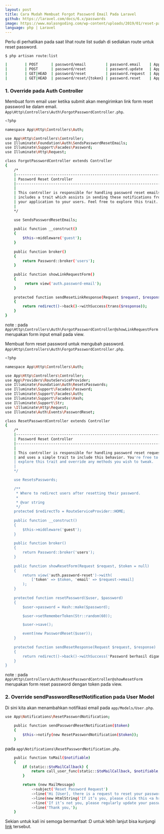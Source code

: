 ```yaml
---
layout: post
title: Cara Mudah Membuat Forgot Password Email Pada Laravel
github: https://laravel.com/docs/6.x/passwords
image: https://www.malasngoding.com/wp-content/uploads/2019/01/reset-password-user-dengan-laravel-1024x384.jpg
language: php | Laravel
---
```


Perlu di perhatikan pada saat lihat route list sudah di sediakan route untuk reset password.

`$ php artisan route:list`
```bash
|        | POST      | password/email         | password.email    | App\Http\Controllers\Auth\ForgotPasswordController@sendResetLinkEmail  | web,guest  |
|        | POST      | password/reset         | password.update   | App\Http\Controllers\Auth\ResetPasswordController@reset                | web,guest  |
|        | GET|HEAD  | password/reset         | password.request  | App\Http\Controllers\Auth\ForgotPasswordController@showLinkRequestForm | web,guest  |
|        | GET|HEAD  | password/reset/{token} | password.reset    | App\Http\Controllers\Auth\ResetPasswordController@showResetForm        | web,guest  |
```

### 1. Override pada Auth Controller
Membuat form email user ketika submit akan mengirimkan link form reset password ke dalam email.
`App\Http\Controllers\Auth\ForgotPasswordController.php`.
```bash
<?php

namespace App\Http\Controllers\Auth;

use App\Http\Controllers\Controller;
use Illuminate\Foundation\Auth\SendsPasswordResetEmails;
use Illuminate\Support\Facades\Password;
use Illuminate\Http\Request;

class ForgotPasswordController extends Controller
{
    /*
    |--------------------------------------------------------------------------
    | Password Reset Controller
    |--------------------------------------------------------------------------
    |
    | This controller is responsible for handling password reset emails and
    | includes a trait which assists in sending these notifications from
    | your application to your users. Feel free to explore this trait.
    |
    */

    use SendsPasswordResetEmails;
    
    public function __construct()
    {
        $this->middleware('guest');
    }
    
    public function broker()
    {
        return Password::broker('users');
    }
    
    public function showLinkRequestForm()
    {
         return view('auth.password-email');
    }
    
    protected function sendResetLinkResponse(Request $request, $response)
    {
        return redirect()->back()->withSuccess(trans($response));
    }
}
```

note : pada `App\Http\Controllers\Auth\ForgotPasswordController@showLinkRequestForm` merupakan form input email pada view.

Membuat form reset password untuk mengubah password.
`App\Http\Controllers\Auth\ForgotPasswordController.php`.
```bash
<?php

namespace App\Http\Controllers\Auth;

use App\Http\Controllers\Controller;
use App\Providers\RouteServiceProvider;
use Illuminate\Foundation\Auth\ResetsPasswords;
use Illuminate\Support\Facades\Password;
use Illuminate\Support\Facades\Auth;
use Illuminate\Support\Facades\Hash;
use Illuminate\Support\Str;
use \Illuminate\Http\Request;
use Illuminate\Auth\Events\PasswordReset;

class ResetPasswordController extends Controller
{
    /*
    |--------------------------------------------------------------------------
    | Password Reset Controller
    |--------------------------------------------------------------------------
    |
    | This controller is responsible for handling password reset requests
    | and uses a simple trait to include this behavior. You're free to
    | explore this trait and override any methods you wish to tweak.
    |
    */

    use ResetsPasswords;

    /**
     * Where to redirect users after resetting their password.
     *
     * @var string
     */
    protected $redirectTo = RouteServiceProvider::HOME;
    
    public function __construct()
    {
        $this->middleware('guest');
    }
    
    public function broker()
    {
        return Password::broker('users');
    }
    
    public function showResetForm(Request $request, $token = null)
    {
        return view('auth.password-reset')->with(
            ['token' => $token, 'email' => $request->email]
        );
    }
    
    protected function resetPassword($user, $password)
    {
        $user->password = Hash::make($password);

        $user->setRememberToken(Str::random(60));

        $user->save();

        event(new PasswordReset($user));
    }
    
    protected function sendResetResponse(Request $request, $response)
    {
        return redirect()->back()->withSuccess('Password berhasil diganti, silahkan login.');
    }
}
```

note : pada `App\Http\Controllers\Auth\ResetPasswordController@showResetForm` merupakan form reset password dengan token pada view.

### 2. Override sendPasswordResetNotification pada User Model
Di sini kita akan menambahkan notifikasi email pada `app/Models/User.php`.
```bash
use App\Notifications\ResetPasswordNotification;
    
    public function sendPasswordResetNotification($token)
    {
        $this->notify(new ResetPasswordNotification($token));
    }
```

pada `app\Notifications\ResetPasswordNotification.php`.
```bash
    public function toMail($notifiable)
    {
        if (static::$toMailCallback) {
            return call_user_func(static::$toMailCallback, $notifiable, $this->token);
        }

        return (new MailMessage)
            ->subject('Reset Password Request')
            ->line('Hi [User], there is a request to reset your password')
            ->line(new HtmlString('If it’s you, please click this <a href="' . url(route('password.reset', ['token' => $this->token, 'email' => $notifiable->getEmailForPasswordReset()], false)) . '" target="_blank">link</a> to create a new password.'))
            ->line('If it’s not you, please regularly update your password on our website.')
            ->line('Thank you,');
    }
```

Sekian untuk kali ini semoga bermanfaat :D untuk lebih lanjut bisa kunjungi [link](https://laravel.com/docs/6.x/passwords) tersebut.
